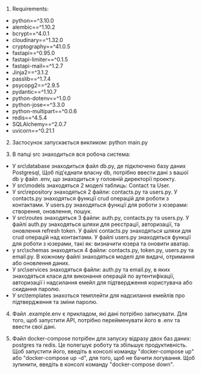 1) Requirements:
  -  python==^3.10.0
  -  alembic==^1.10.2
  -  bcrypt==^4.0.1
  -  cloudinary==^1.32.0
  -  cryptography==^41.0.5
  -  fastapi==^0.95.0
  -  fastapi-limiter==^0.1.5
  -  fastapi-mail==^1.2.7
  -  Jinja2==^3.1.2
  -  passlib==^1.7.4
  -  psycopg2==^2.9.5
  -  pydantic==^1.10.7
  -  python-dotenv==^1.0.0
  -  python-jose==^3.3.0
  -  python-multipart==^0.0.6
  -  redis==^4.5.4
  -  SQLAlchemy==^2.0.7
  -  uvicorn==^0.21.1

2) Застосунок запускається викликом: python main.py

3) В папці src знаходиться вся робоча система:
  -  У src\database знаходиться файл db.py, де підключено базу даних Postgresql, Щоб під'єднати власну db, потрібно ввести дані з вашої db у файл .env, що знаходиться у головній директорії проекту. 
  -  У src\models знаходяться 2 моделі таблиць: Contact та User.
  -  У src\repository знаходяться 2 файли: contacts.py та users.py. У contacts.py знаходяться функції crud операцій для роботи з контактами. У users.py знаходяться функції для роботи з юзерами: створення, оновлення, пошук.
  -  У src\routes знаходяться 3 файли: auth.py, contacts.py та users.py. У файлі auth.py знаходяться шляхи для реєстрації, авторизації, та оновлення refresh token. У файлі contacts.py знаходяться шляхи для crud операцій над контактами. У файлі users.py знаходяться функції для роботи з юзерами, такі як: визначити юзера та оновити аватар.
  -  у src\schemas знаходяться 4 файли: contacts.py, token.py, users.py та email.py. В кожному файлі знаходяться моделі для видачі, отримання або оновлення даних.
  -  У src\services знаходяться файли: auth.py та email.py, в яких знаходяться класи для виконання операцій по аутентифікації, авторизації і надсилання емейл для підтвердження користувача або скидання паролю.
  -  У src\templates знахоться темплейти для надсилання емейлів про підтвердження та зміни паролю.
4) Файл .example.env є прикладом, які дані потрібно записувати. Для того, щоб запустити API, потрібно перейменувати його в .env та ввести свої дані.

5) Файл docker-compose потрібен для запуску відразу двох баз даних: postgres та redis. Це полегшує роботу та збільшує продуктивність. Щоб запустити його, введіть в консолі команду "docker-compose up" або "docker-compose up -d", для того, щоб не бачити логування. Щоб зупинити, введіть в консолі команду "docker-compose down".
